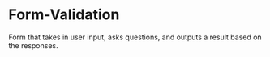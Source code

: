 # Form-Validation
Form that takes in user input, asks questions, and outputs a result based on the responses.
